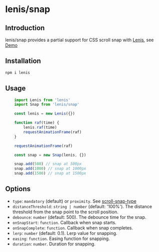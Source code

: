 # lenis/snap

## Introduction
lenis/snap provides a partial support for CSS scroll snap with [Lenis](https://github.com/darkroomengineering/lenis), see [Demo](https://lenis.darkroom.engineering/snap)

## Installation

```bash
npm i lenis
```

## Usage

```jsx
    import Lenis from 'lenis'
    import Snap from 'lenis/snap'

    const lenis = new Lenis({})

    function raf(time) {
        lenis.raf(time)
        requestAnimationFrame(raf)
    }

    requestAnimationFrame(raf)

    const snap = new Snap(lenis, {})

    snap.add(500) // snap at 500px
    snap.add(1000) // snap at 1000px
    snap.add(1500) // snap at 1500px
```

## Options

- `type`: `mandatory` (default) or `proximity`. See [scroll-snap-type](https://developer.mozilla.org/en-US/docs/Web/CSS/scroll-snap-type)
- `distanceThreshold`: `string | number` (default: '100%'). The distance threshold from the snap point to the scroll position.
- `debounce`: `number` (default: 500). The debounce time for the snap.
- `onSnapStart`: `function`. Callback when snap starts.
- `onSnapComplete`: `function`. Callback when snap completes.
- `lerp`: `number` (default: 0.1). Lerp value for snapping.
- `easing`: `function`. Easing function for snapping.
- `duration`: `number`. Duration for snapping.